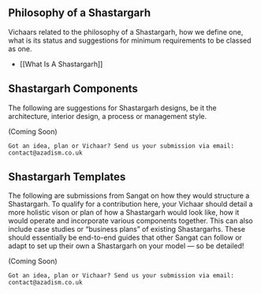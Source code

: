 ## Philosophy of a Shastargarh

Vichaars related to the philosophy of a Shastargarh, how we define one, what is its status and suggestions for minimum requirements to be classed as one.

- [[What Is A Shastargarh]]


## Shastargarh Components

The following are suggestions for Shastargarh designs, be it the architecture, interior design, a process or management style. 

(Coming Soon)

	Got an idea, plan or Vichaar? Send us your submission via email: contact@azadism.co.uk

  

## Shastargarh Templates

The following are submissions from Sangat on how they would structure a Shastargarh. To qualify for a contribution here, your Vichaar should detail a more holistic vison or plan of how a Shastargarh would look like, how it would operate and incorporate various components together. This can also include case studies or “business plans” of existing Shastargarhs. These should essentially be end-to-end guides that other Sangat can follow or adapt to set up their own a Shastargarh on your model — so be detailed!

(Coming Soon)

	Got an idea, plan or Vichaar? Send us your submission via email: contact@azadism.co.uk